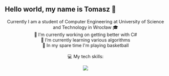 ## Hello world, my name is Tomasz 👋
<div align="center">
  Currently I am a student of Computer Engineering at University of Science and Technology in Wrocław 🎓
  <br />🔭 I’m currently working on getting better with C#
  <br />🌱 I’m currently learning various algorithms
  <br />🏀 In my spare time I'm playing basketball
  <br />
  <br /> 💻 My tech skills:
</div>
<p align="center">
  <a href="https://skillicons.dev">
    <img src="https://skillicons.dev/icons?i=git,c,cpp,java,python" />
  </a>
</p>
